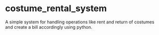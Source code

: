 # costume_rental_system
A simple system for handling operations like rent and return of costumes and create a bill accordingly using python.
